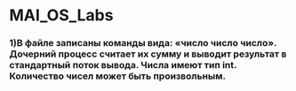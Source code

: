 # MAI_OS_Labs
### 1)В файле записаны команды вида: «число число число<endline>». Дочерний процесс считает их сумму и выводит результат в стандартный поток вывода. Числа имеют тип int. Количество чисел может быть произвольным.
